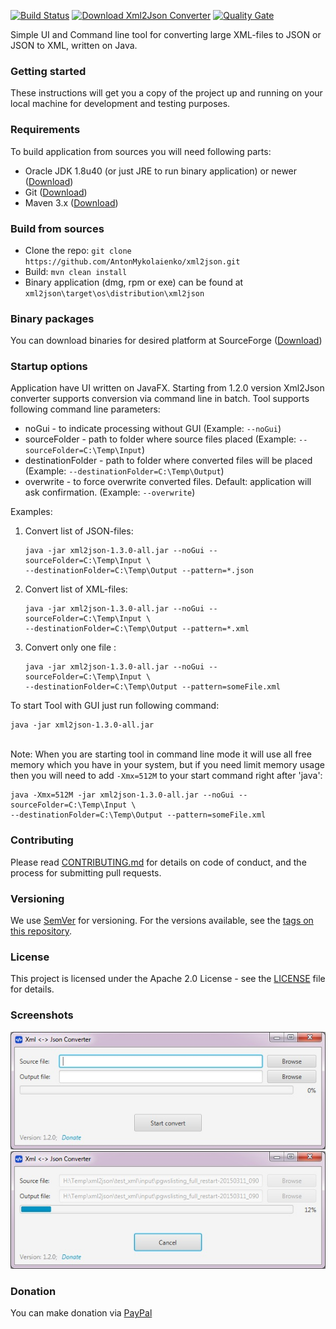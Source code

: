 [![Build Status](https://travis-ci.org/AntonMykolaienko/xml2json.svg?branch=master)](https://travis-ci.org/AntonMykolaienko/xml2json) [![Download Xml2Json Converter](https://img.shields.io/sourceforge/dm/xml2json-converter.svg)](https://sourceforge.net/projects/xml2json-converter/files/latest/download)
[![Quality Gate](https://sonarcloud.io/api/badges/gate?key=com.fs:xml2json-parent)](https://sonarcloud.io/dashboard?id=com.fs%3Axml2json-parent)

Simple UI and Command line tool for converting large XML-files to JSON or JSON to XML, written on Java.

### Getting started
These instructions will get you a copy of the project up and running on your local machine for development and testing purposes. 

### Requirements
To build application from sources you will need following parts:
- Oracle JDK 1.8u40 (or just JRE to run binary application) or newer ([Download](http://www.oracle.com/technetwork/java/javase/downloads/index.html))
- Git ([Download](https://git-scm.com/downloads))
- Maven 3.x ([Download](https://maven.apache.org/download.cgi))


### Build from sources
- Clone the repo: `git clone https://github.com/AntonMykolaienko/xml2json.git`
- Build: `mvn clean install`
- Binary application (dmg, rpm or exe) can be found at `xml2json\target\os\distribution\xml2json`

### Binary packages
You can download binaries for desired platform at SourceForge ([Download](https://sourceforge.net/projects/xml2json-converter/))

### Startup options
Application have UI written on JavaFX. Starting from 1.2.0 version Xml2Json converter supports conversion via command line in batch. 
Tool supports following command line parameters:
- noGui - to indicate processing without GUI (Example: `--noGui`)
- sourceFolder - path to folder where source files placed (Example: `--sourceFolder=C:\Temp\Input`)
- destinationFolder - path to folder where converted files will be placed (Example: `--destinationFolder=C:\Temp\Output`)
- overwrite - to force overwrite converted files. Default: application will ask confirmation. (Example: `--overwrite`)

Examples:
1. Convert list of JSON-files:
	```
	java -jar xml2json-1.3.0-all.jar --noGui --sourceFolder=C:\Temp\Input \
	--destinationFolder=C:\Temp\Output --pattern=*.json
	```
2. Convert list of XML-files:
	```
	java -jar xml2json-1.3.0-all.jar --noGui --sourceFolder=C:\Temp\Input \
	--destinationFolder=C:\Temp\Output --pattern=*.xml
	```
3. Convert only one file :
	```
	java -jar xml2json-1.3.0-all.jar --noGui --sourceFolder=C:\Temp\Input \
	--destinationFolder=C:\Temp\Output --pattern=someFile.xml
	```
	
To start Tool with GUI just run following command: 
```
java -jar xml2json-1.3.0-all.jar
```

<br>Note: When you are starting tool in command line mode it will use all free memory which you have in your system, but if you need limit memory usage then you will need to add `-Xmx=512M` to your start command right after 'java':
```
java -Xmx=512M -jar xml2json-1.3.0-all.jar --noGui --sourceFolder=C:\Temp\Input \
--destinationFolder=C:\Temp\Output --pattern=someFile.xml
```


### Contributing

Please read [CONTRIBUTING.md](CONTRIBUTING.md) for details on code of conduct, and the process for submitting pull requests.


### Versioning

We use [SemVer](http://semver.org/) for versioning. For the versions available, see the [tags on this repository](https://github.com/AntonMykolaienko/xml2json/tags). 


### License
This project is licensed under the Apache 2.0 License - see the [LICENSE](LICENSE) file for details.


### Screenshots
![Start Window](etc/img/1.StartWindow.jpg) 
![Convert in Progress](etc/img/2.ConvertInProgress.jpg)

### Donation
You can make donation via [PayPal](https://www.paypal.com/cgi-bin/webscr?cmd=_s-xclick&hosted_button_id=33R3LMBMX3R96)
